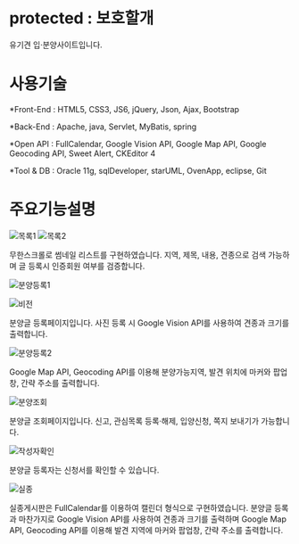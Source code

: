# protected : 보호할개
유기견 입·분양사이트입니다.




# 사용기술
*Front-End : HTML5, CSS3, JS6, jQuery, Json, Ajax, Bootstrap

*Back-End : Apache, java, Servlet, MyBatis, spring

*Open API : FullCalendar, Google Vision API, Google Map API, Google Geocoding API, Sweet Alert, CKEditor 4

*Tool & DB : Oracle 11g, sqlDeveloper, starUML, OvenApp, eclipse, Git




# 주요기능설명

![목록1](https://user-images.githubusercontent.com/50124719/70513419-eb88f880-1b74-11ea-825f-57729a40f4fb.png)
![목록2](https://user-images.githubusercontent.com/50124719/70513420-eb88f880-1b74-11ea-9b76-fd8edb58cab4.png)

무한스크롤로 썸네일 리스트를 구현하였습니다. 지역, 제목, 내용, 견종으로 검색 가능하며 글 등록시 인증회원 여부를 검증합니다.

![분양등록1](https://user-images.githubusercontent.com/50124719/70514291-b5e50f00-1b76-11ea-8bdb-5ca38f7cb157.png)

![비전](https://user-images.githubusercontent.com/50124719/70514847-b29e5300-1b77-11ea-8a27-9e487d6709e5.gif)

분양글 등록페이지입니다. 사진 등록 시 Google Vision API를 사용하여 견종과 크기를 출력합니다.

![분양등록2 ](https://user-images.githubusercontent.com/50124719/70515164-39ebc680-1b78-11ea-861d-6b217142cc54.png)

Google Map API, Geocoding API를 이용해 분양가능지역, 발견 위치에 마커와 팝업창, 간략 주소를 출력합니다.

![분양조회](https://user-images.githubusercontent.com/50124719/70516129-c945a980-1b79-11ea-8fe0-629025964da5.png)

분양글 조회페이지입니다. 신고, 관심목록 등록·해제, 입양신청, 쪽지 보내기가 가능합니다.

![작성자확인](https://user-images.githubusercontent.com/50124719/70515780-3dcc1880-1b79-11ea-84a3-407a53c93720.png)

분양글 등록자는 신청서를 확인할 수 있습니다.

![실종](https://user-images.githubusercontent.com/50124719/70516126-c8ad1300-1b79-11ea-9502-52259771845c.png)

실종게시판은 FullCalendar를 이용하여 캘린더 형식으로 구현하였습니다.
분양글 등록과 마찬가지로 Google Vision API를 사용하여 견종과 크기를 출력하며 Google Map API, Geocoding API를 이용해 발견 지역에 마커와 팝업창, 간략 주소를 출력합니다.
